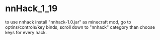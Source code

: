 # nnHack_1_19
to use nnhack install "nnhack-1.0.jar" as minecraft mod, go to optins/controls/key binds, scroll down to "nnhack" category than choose keys for every hack.
